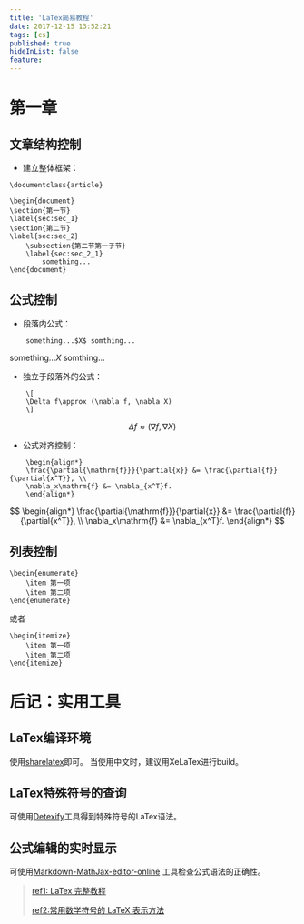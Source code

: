 ```yaml
---
title: 'LaTex简易教程'
date: 2017-12-15 13:52:21
tags: [cs]
published: true
hideInList: false
feature: 
---
```


# 第一章

## 文章结构控制

* 建立整体框架：
```text
\documentclass{article}
 
\begin{document}
\section{第一节}
\label{sec:sec_1}
\section{第二节}
\label{sec:sec_2}
    \subsection{第二节第一子节}
    \label{sec:sec_2_1}
        something...
\end{document}
```

## 公式控制

* 段落内公式：
```text
    something...$X$ somthing...
```

something...$X$ somthing...

* 独立于段落外的公式：
```text
    \[
    \Delta f\approx (\nabla f, \nabla X)
    \]
```

$$
\Delta f\approx (\nabla f, \nabla X)
$$

* 公式对齐控制：
```text
	\begin{align*}
	\frac{\partial{\mathrm{f}}}{\partial{x}} &= \frac{\partial{f}}{\partial{x^T}}, \\
	\nabla_x\mathrm{f} &= \nabla_{x^T}f.
	\end{align*}
```

$$
\begin{align*}
\frac{\partial{\mathrm{f}}}{\partial{x}} &= \frac{\partial{f}}{\partial{x^T}}, \\
\nabla_x\mathrm{f} &= \nabla_{x^T}f.
\end{align*}
$$

## 列表控制
```text
\begin{enumerate}
    \item 第一项
    \item 第二项
\end{enumerate}
```

或者

```text
\begin{itemize}
    \item 第一项
    \item 第二项
\end{itemize}
```

# 后记：实用工具

## LaTex编译环境

使用[sharelatex](http://sharelatex.com/)即可。
当使用中文时，建议用XeLaTex进行build。

## LaTex特殊符号的查询

可使用[Detexify](http://detexify.kirelabs.org/classify.html)工具得到特殊符号的LaTex语法。

## 公式编辑的实时显示

可使用[Markdown-MathJax-editor-online](<https://www.codecogs.com/latex/eqneditor.php>)
工具检查公式语法的正确性。

> [ref1: LaTex 完整教程](http://www.forkosh.com/mathtextutorial.html)
>
> [ref2:常用数学符号的 LaTeX 表示方法](http://mohu.org/info/symbols/symbols.htm)
